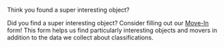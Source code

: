 Think you found a super interesting object? 

Did you find a super interesting object? Consider filling out our [Move-In](+tab+https://forms.gle/DFDb1Vu94L3hizVS7) form! This form helps us find particularly interesting objects and movers in addition to the data we collect about classifications.
